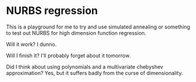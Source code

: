 # NURBS regression
This is a playground for me to try and use simulated annealing or something to test out NURBS for high dimension function regression.

Will it work? I dunno.

Will I finish it? I'll probably forget about it tomorrow.

Did I think about using polynomials and a multivariate chebyshev approximation? Yes, but it suffers badly from the curse of dimensionality.
